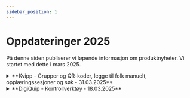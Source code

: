 ```yaml
---
sidebar_position: 1
---
```

# Oppdateringer 2025

På denne siden publiserer vi løpende informasjon om produktnyheter. Vi startet med dette i mars 2025.

<details>
  <summary>**Kvipp - Grupper og QR-koder, legge til folk manuelt, opplæringssesjoner og søk - 31.03.2025**</summary>
  <div>
    <div><strong>QR-kode for grupper</strong></div>
    <div>Generer og print ut en QR-kode som gjelder flere utstyr og personer lagt til ei gruppe. Gå til grupper og velg “KVIPP ID”. Denne QR-koden kan du printe og henge opp, og når noen skanner den får personen opp alt utstyr i gruppa. Når du gir opplæring kan du også bruke QR-koden til å legge til samtlige personer fra gruppa.</div>
    <br/>
    <div><strong>Legge til personer manuelt til Kvipp Bedrift</strong></div>
    <div>Flere har etterspurt muligheten for å legge til folk manuelt i Kvipp Bedrift. Vi har lagt til en funksjon der du kan søke opp på fornavn, etternavn og fødselsdato - se “+” knappen på siden med personer. Viktig: Personen må ha identifisert seg via kvipp.it først for å dukke opp i søket. På den måten er det mer kontroll på at riktige personer legges til.</div>
    <br/>
    <div><strong>Søke på deltakere og utstyrstyper i opplæringssesjoner</strong></div>
    <div>Med rollen “lærer” havner alle opplæringssesjonene i en oversikt. Oversikten inkluderer alle personer som læreren har gitt opplæring til - både interne og eksterne. For å hente frem hvem som har fått opplæring kan du søke på deltakernavn og utstyrstype.</div>
  </div>
</details>

<details>
  <summary>**DigiQuip - Kontrollverktøy - 18.03.2025**</summary>
  <div>
    <div><strong>Lås opp-funksjon</strong></div>
    <div>Administratorer og opprinnelig kontrollør kan nå låse opp ferdigstilte kontroller.</div>

    <div><strong>Lagre og lukk-funksjon</strong></div>
    <div>Inspeksjoner som ikke fullføres lagres som utkast.</div>
    <div>Utkast har status «Ikke kontrollert» og vises ikke i QR-kode landingsside før ferdigstilt.</div>

    <div><strong>Forhåndsutfylling av "OK" i sjekklister</strong></div>
    <div>Ny bryterfunksjon lar brukere aktivere eller deaktivere forhåndsutfylling av "OK" i sjekklister. </div>
    <div> Dette gir bedre kontroll dersom en inspeksjon ikke fullføres med én gang, men skal jobbes videre med senere. Mer info finner du 
[her](/docs/DigiQuip/checklists#sjekkliste-for-sakkyndig-kontroll) 
.</div>

    <div><strong>Henting av dokumenter fra BraReg</strong></div>
    <div>Vi henter alle dokumenter knyttet til objektet og produksjonsåret direkte fra BraReg.</div>

    <div><strong>Feilrettinger</strong></div>
    <div>Riktig status i DigiQuip når utstyr settes til «Ikke godkjent» med 2’er-feil.</div>
    <div>Fikset tilkoblingsfeil mellom enkelte utstyr og BraReg.</div>
    <div>Rettet feil i synkronisering av kontroller fra BraReg med eksisterende kobling.</div>
   <div><strong>For mer info ler [her](/docs/DigiQuip/inspections)</strong></div>
  </div>
</details>